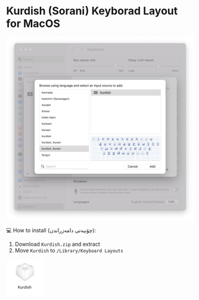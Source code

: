 # Kurdish (Sorani) Keyborad Layout for MacOS

![image](https://github.com/bahmanworld/kurdish-keyborad-for-mac/blob/main/screenshot.png)

💻 How to install (چۆنیەتی دامەزراندن):
  1. Download `Kurdish.zip` and extract
  2. Move `Kurdish` to `/Library/Keyboard Layouts`

<img src="https://github.com/bahmanworld/kurdish-keyborad-for-mac/blob/main/layout.png" alt="layout-icon" width="100"/>


